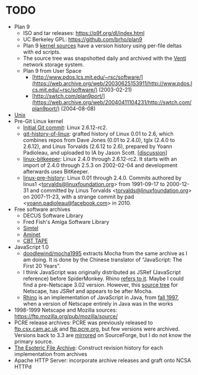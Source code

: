 # TODO

- Plan 9
  - ISO and tar releases: https://p9f.org/dl/index.html
  - UC Berkeley GPL: https://github.com/brho/plan9
  - Plan 9 [kernel sources](https://9p.io/sources/extra/9hist/) have a version
    history using per-file deltas with ed scripts.
  - The source tree was snapshotted daily and archived with the [Venti](https://9p.io/sys/doc/venti/venti.html)
    network storage system.
  - Plan 9 from User Space
    - [http://www.pdos.lcs.mit.edu/~rsc/software/](https://web.archive.org/web/20030625153911/http://www.pdos.lcs.mit.edu/~rsc/software/)
      (2003-02-21)
    - [http://swtch.com/plan9port/](https://web.archive.org/web/20040411104231/http://swtch.com/plan9port/)
      (2004-08-08)
- [Unix](https://www.tuhs.org/Archive/Distributions/Research/)
- Pre-Git Linux kernel
  - [Initial Git commit](https://github.com/torvalds/linux/commit/1da177e4c3f41524e886b7f1b8a0c1fc7321cac2):
    Linux 2.6.12-rc2.
  - [git-history-of-linux](https://archive.org/details/git-history-of-linux):
    grafted history of Linux 0.01 to 2.6, which combines repos from Dave Jones
    (0.01 to 2.4.0), tglx (2.4.0 to 2.6.12), and Linus Torvalds (2.6.12 to 2.6),
    prepared by Yoann Padioleau, and uploaded to IA by Jason Scott.
    [[discussion](https://news.ycombinator.com/item?id=39951375)]
  - [linux-bitkeeper](https://github.com/dmgerman/linux-bitkeeper):
    Linux 2.4.0 through 2.6.12-rc2.
    It starts with an import of 2.4.0 through 2.5.3 on 2002-02-04 and
    development afterwards uses BitKeeper.
  - [linux-pre-history](https://github.com/dmgerman/linux-pre-history):
    Linux 0.01 through 2.4.0.
    Commits authored by linus1 \<torvalds@linuxfoundation.org> from 1991-09-17 to 2000-12-31
    and committed by Linus Torvalds \<torvalds@linuxfoundation.org> on 2007-11-23,
    with a strange commit by pad \<yoann.padioleau@facebook.com> in 2010.
- Free software archives
  - DECUS Software Library
  - Fred Fish's Amiga Software Library
  - [Simtel](https://en.wikipedia.org/wiki/Simtel)
  - [Aminet](https://en.wikipedia.org/wiki/Aminet)
  - [CBT TAPE](https://www.cbttape.org/)
- JavaScript 1.0
  - [doodlewind/mocha1995](https://github.com/doodlewind/mocha1995) extracts
    Mocha from the same archive as I am doing. It is done by the Chinese
    translator of “JavaScript: The First 20 Years”.
  - I think JavaScript was originally distributed as JSRef (JavaScript
    reference) before SpiderMonkey. Rhino [refers to it](https://web.mit.edu/javascript/arch/i386_rh9/build/README.html).
    Maybe I could find a pre-Netscape 3.02 version. However, this [source tree](https://github.com/zii/netscape/tree/master/js/ref)
    for Netscape, has JSRef and appears to be after Mocha.
  - [Rhino](https://web.mit.edu/javascript/doc/rhino/index.html) is an
    implementation of JavaScript in Java, from [fall 1997](https://web.mit.edu/javascript/doc/rhino/history.html),
    when a version of Netscape entirely in Java was in the works
- 1998-1999 Netscape and Mozilla sources: https://ftp.mozilla.org/pub/mozilla/source/
- PCRE release archives:
  PCRE was previously released to [ftp.csx.cam.ac.uk](https://web.archive.org/web/20150515020758/http://ftp.csx.cam.ac.uk:80/pub/software/programming/pcre)
  and [ftp.pcre.org](http://web.archive.org/web/20210724130104/http://ftp.pcre.org/pub/pcre/),
  but few versions were archived. Versions back to 3.3 are [mirrored](https://sourceforge.net/projects/pcre/files/pcre/)
  on SourceForge, but I do not know the primary source.
- [The Esoteric File Archive](https://esolangs.org/wiki/The_Esoteric_File_Archive):
  Construct revision history for each implementation from archives
- Apache HTTP Server: incorporate archive releases and graft onto NCSA HTTPd
